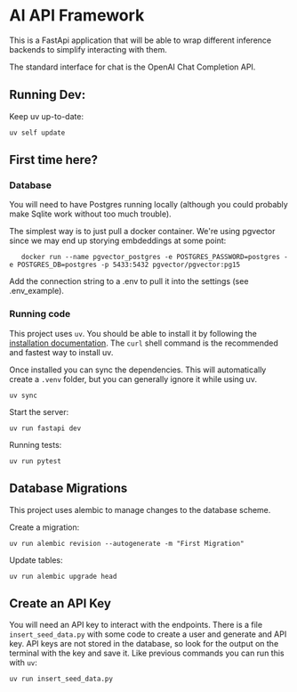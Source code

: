 # AI API Framework
This is a FastApi application that will be able to wrap different inference backends to simplify interacting with them.

The standard interface for chat is the OpenAI Chat Completion API. 

## Running Dev:

Keep uv up-to-date:
```
uv self update
```

## First time here?

### Database
You will need to have Postgres running locally (although you could probably make Sqlite work without too much trouble).

The simplest way is to just pull a docker container. We're using pgvector since we may end up storying embdeddings at some point:

```
   docker run --name pgvector_postgres -e POSTGRES_PASSWORD=postgres -e POSTGRES_DB=postgres -p 5433:5432 pgvector/pgvector:pg15
```
Add the connection string to a .env to pull it into the settings (see .env_example).

### Running code

This project uses `uv`. You should be able to install it by following the [installation documentation](https://docs.astral.sh/uv/getting-started/installation/). The `curl` shell command is the recommended and fastest way to install uv.

Once installed you can sync the dependencies. This will automatically create a `.venv` folder, but you can generally ignore it while using uv. 
```
uv sync
```

Start the server:

```
uv run fastapi dev
```

Running tests:

```
uv run pytest
```


## Database Migrations
This project uses alembic to manage changes to the database scheme.

Create a migration:
```
uv run alembic revision --autogenerate -m "First Migration"
```

Update tables:
```
uv run alembic upgrade head
```

## Create an API Key
You will need an API key to interact with the endpoints. There is a file `insert_seed_data.py` with some code to create a user and generate and API key. API keys are not stored in the database, so look for the output on the terminal with the key and save it. Like previous commands you can run this with `uv`:

```
uv run insert_seed_data.py
```